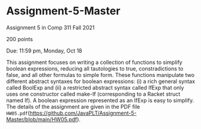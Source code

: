 # Assignment-5-Master
Assignment 5 in Comp 311 Fall 2021

200 points

Due: 11:59 pm, Monday, Oct 18

This assignment focuses on writing a collection of functions to simplify boolean expressions, reducing all tautologies to true, constradictions to false, and all other formulas to simple form. These functions manipulate two different abstract syntaxes for boolean expressions: (i) a rich general syntax called BoolExp and (ii) a restricted abstract syntax called
IfExp that only uses one constructor called make-If (corresponding to a Racket struct named If).  A boolean expression represented as an IfExp is easy to simplify.
The details of the assignment are given in the PDF file `HW05.pdf`(https://github.com/JavaPLT/Assignment-5-Master/blob/main/HW05.pdf).
